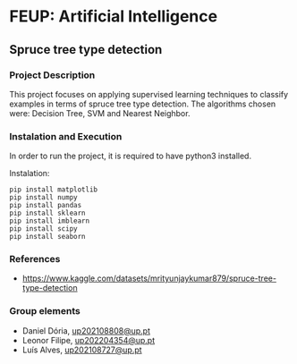 # FEUP: Artificial Intelligence

## Spruce tree type detection

### Project Description

This project focuses on applying supervised learning techniques to classify examples in terms of spruce tree type detection.
The algorithms chosen were: Decision Tree, SVM and Nearest Neighbor.

### Instalation and Execution

In order to run the project, it is required to have python3 installed.

Instalation:
```
pip install matplotlib
pip install numpy
pip install pandas
pip install sklearn
pip install imblearn
pip install scipy
pip install seaborn
```

### References
- https://www.kaggle.com/datasets/mrityunjaykumar879/spruce-tree-type-detection

### Group elements
- Daniel Dória, up202108808@up.pt
- Leonor Filipe, up202204354@up.pt
- Luís Alves, up202108727@up.pt
